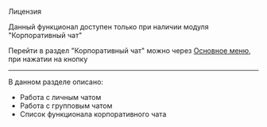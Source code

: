 Лицензия

Данный функционал доступен только при наличии модуля "Корпоративный чат"

Перейти в раздел "Корпоративный чат" можно через [Основное меню](https://wiki.iqstore.ru/pages/viewpage.action?pageId=81166498), при нажатии на кнопку

---

В данном разделе описано:

* Работа с личным чатом
* Работа с групповым чатом
* Список функционала корпоративного чата